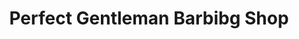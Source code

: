 ---
title: "Perfect Gentleman Barbibg Shop"
url: /monrovia/perfect-gentleman-barbibg-shop/
shop: Friseur
---